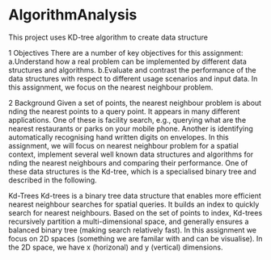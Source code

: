 # AlgorithmAnalysis
This project uses KD-tree algorithm to create data structure

1 Objectives
  There are a number of key objectives for this assignment:
  a.Understand how a real problem can be implemented by different data structures and algorithms.
  b.Evaluate and contrast the performance of the data structures with respect to different usage scenarios and input data.
  In this assignment, we focus on the nearest neighbour problem.

2 Background
  Given a set of points, the nearest neighbour problem is about nding the nearest points to a query
  point. It appears in many different applications. One of these is facility search, e.g., querying what
  are the nearest restaurants or parks on your mobile phone. Another is identifying automatically
  recognising hand written digits on envelopes. In this assignment, we will focus on nearest neighbour
  problem for a spatial context, implement several well known data structures and algorithms for nding
  the nearest neighbours and comparing their performance. One of these data structures is the Kd-tree,
  which is a specialised binary tree and described in the following.

Kd-Trees
  Kd-trees is a binary tree data structure that enables more efficient nearest neighbour searches for 
  spatial queries. It builds an index to quickly search for nearest neighbours. Based on the set of points
  to index, Kd-trees recursively partition a multi-dimensional space, and generally ensures a balanced
  binary tree (making search relatively fast). In this assignment we focus on 2D spaces (something
  we are familar with and can be visualise). In the 2D space, we have x (horizonal) and y (vertical)
  dimensions.
